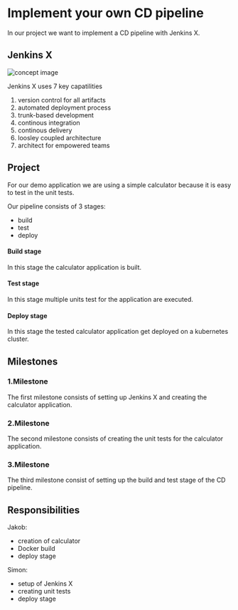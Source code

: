 # Implement your own CD pipeline
In our project we want to implement a CD pipeline with Jenkins X. 
## Jenkins X
![concept image](https://jenkins-x.io/images/jx-arch.png)

Jenkins X uses 7 key capatilities
1. version control for all artifacts
2. automated deployment process
3. trunk-based development
4. continous integration
5. continous delivery
6. loosley coupled architecture
7. architect for empowered teams

## Project
For our demo application we are using a simple calculator because it is easy to test in the unit tests.

Our pipeline consists of 3 stages:
- build
- test
- deploy

#### Build stage
In this stage the calculator application is built.
#### Test stage
In this stage multiple units test for the application are executed.
#### Deploy stage
In this stage the tested calculator application get deployed on a kubernetes cluster.

## Milestones
### 1.Milestone
The first milestone consists of setting up Jenkins X and creating the calculator application.
### 2.Milestone
The second milestone consists of creating the unit tests for the calculator application.
### 3.Milestone
The third milestone consist of setting up the build and test stage of the CD pipeline.

## Responsibilities
Jakob:
- creation of calculator
- Docker build
- deploy stage

Simon:
- setup of Jenkins X
- creating unit tests
- deploy stage
